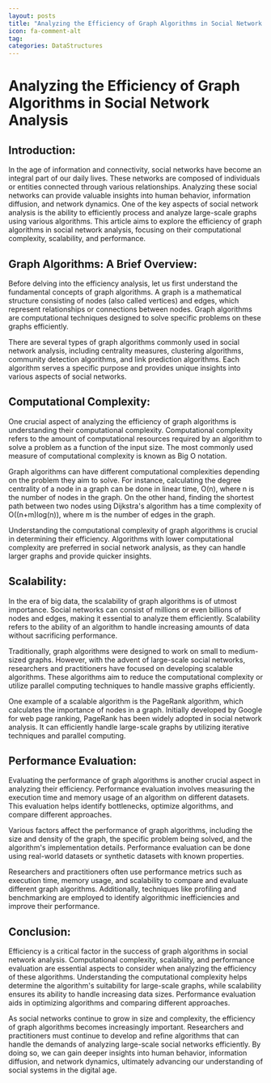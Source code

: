```yaml
---
layout: posts
title: "Analyzing the Efficiency of Graph Algorithms in Social Network Analysis"
icon: fa-comment-alt
tag:      
categories: DataStructures
---
```



# Analyzing the Efficiency of Graph Algorithms in Social Network Analysis

## Introduction:
In the age of information and connectivity, social networks have become an integral part of our daily lives. These networks are composed of individuals or entities connected through various relationships. Analyzing these social networks can provide valuable insights into human behavior, information diffusion, and network dynamics. One of the key aspects of social network analysis is the ability to efficiently process and analyze large-scale graphs using various algorithms. This article aims to explore the efficiency of graph algorithms in social network analysis, focusing on their computational complexity, scalability, and performance.

## Graph Algorithms: A Brief Overview:
Before delving into the efficiency analysis, let us first understand the fundamental concepts of graph algorithms. A graph is a mathematical structure consisting of nodes (also called vertices) and edges, which represent relationships or connections between nodes. Graph algorithms are computational techniques designed to solve specific problems on these graphs efficiently.

There are several types of graph algorithms commonly used in social network analysis, including centrality measures, clustering algorithms, community detection algorithms, and link prediction algorithms. Each algorithm serves a specific purpose and provides unique insights into various aspects of social networks.

## Computational Complexity:
One crucial aspect of analyzing the efficiency of graph algorithms is understanding their computational complexity. Computational complexity refers to the amount of computational resources required by an algorithm to solve a problem as a function of the input size. The most commonly used measure of computational complexity is known as Big O notation.

Graph algorithms can have different computational complexities depending on the problem they aim to solve. For instance, calculating the degree centrality of a node in a graph can be done in linear time, O(n), where n is the number of nodes in the graph. On the other hand, finding the shortest path between two nodes using Dijkstra's algorithm has a time complexity of O((n+m)log(n)), where m is the number of edges in the graph.

Understanding the computational complexity of graph algorithms is crucial in determining their efficiency. Algorithms with lower computational complexity are preferred in social network analysis, as they can handle larger graphs and provide quicker insights.

## Scalability:
In the era of big data, the scalability of graph algorithms is of utmost importance. Social networks can consist of millions or even billions of nodes and edges, making it essential to analyze them efficiently. Scalability refers to the ability of an algorithm to handle increasing amounts of data without sacrificing performance.

Traditionally, graph algorithms were designed to work on small to medium-sized graphs. However, with the advent of large-scale social networks, researchers and practitioners have focused on developing scalable algorithms. These algorithms aim to reduce the computational complexity or utilize parallel computing techniques to handle massive graphs efficiently.

One example of a scalable algorithm is the PageRank algorithm, which calculates the importance of nodes in a graph. Initially developed by Google for web page ranking, PageRank has been widely adopted in social network analysis. It can efficiently handle large-scale graphs by utilizing iterative techniques and parallel computing.

## Performance Evaluation:
Evaluating the performance of graph algorithms is another crucial aspect in analyzing their efficiency. Performance evaluation involves measuring the execution time and memory usage of an algorithm on different datasets. This evaluation helps identify bottlenecks, optimize algorithms, and compare different approaches.

Various factors affect the performance of graph algorithms, including the size and density of the graph, the specific problem being solved, and the algorithm's implementation details. Performance evaluation can be done using real-world datasets or synthetic datasets with known properties.

Researchers and practitioners often use performance metrics such as execution time, memory usage, and scalability to compare and evaluate different graph algorithms. Additionally, techniques like profiling and benchmarking are employed to identify algorithmic inefficiencies and improve their performance.

## Conclusion:
Efficiency is a critical factor in the success of graph algorithms in social network analysis. Computational complexity, scalability, and performance evaluation are essential aspects to consider when analyzing the efficiency of these algorithms. Understanding the computational complexity helps determine the algorithm's suitability for large-scale graphs, while scalability ensures its ability to handle increasing data sizes. Performance evaluation aids in optimizing algorithms and comparing different approaches.

As social networks continue to grow in size and complexity, the efficiency of graph algorithms becomes increasingly important. Researchers and practitioners must continue to develop and refine algorithms that can handle the demands of analyzing large-scale social networks efficiently. By doing so, we can gain deeper insights into human behavior, information diffusion, and network dynamics, ultimately advancing our understanding of social systems in the digital age.